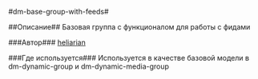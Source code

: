 #dm-base-group-with-feeds#

##Описание##
Базовая группа с функционалом для работы с фидами

###Автор###
[heliarian ](https://staff.yandex-team.ru/heliarian )

###Где используется###
Используется в качестве базовой модели в dm-dynamic-group и dm-dynamic-media-group
